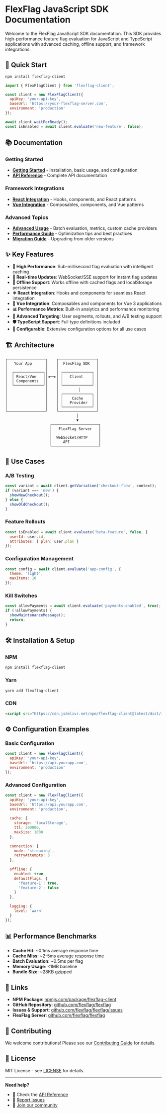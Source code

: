# FlexFlag JavaScript SDK Documentation

Welcome to the FlexFlag JavaScript SDK documentation. This SDK provides high-performance feature flag evaluation for JavaScript and TypeScript applications with advanced caching, offline support, and framework integrations.

## 🚀 Quick Start

```bash
npm install flexflag-client
```

```javascript
import { FlexFlagClient } from 'flexflag-client';

const client = new FlexFlagClient({
  apiKey: 'your-api-key',
  baseUrl: 'https://your-flexflag-server.com',
  environment: 'production'
});

await client.waitForReady();
const isEnabled = await client.evaluate('new-feature', false);
```

## 📚 Documentation

### Getting Started
- [**Getting Started**](./getting-started.md) - Installation, basic usage, and configuration
- [**API Reference**](./api-reference.md) - Complete API documentation

### Framework Integrations
- [**React Integration**](./react-integration.md) - Hooks, components, and React patterns
- [**Vue Integration**](./vue-integration.md) - Composables, components, and Vue patterns

### Advanced Topics
- [**Advanced Usage**](./advanced-usage.md) - Batch evaluation, metrics, custom cache providers
- [**Performance Guide**](./performance.md) - Optimization tips and best practices
- [**Migration Guide**](./migration.md) - Upgrading from older versions

## ✨ Key Features

- **🚀 High Performance**: Sub-millisecond flag evaluation with intelligent caching
- **🔄 Real-time Updates**: WebSocket/SSE support for instant flag updates
- **📱 Offline Support**: Works offline with cached flags and localStorage persistence
- **⚛️ React Integration**: Hooks and components for seamless React integration
- **🔧 Vue Integration**: Composables and components for Vue 3 applications
- **📊 Performance Metrics**: Built-in analytics and performance monitoring
- **🎯 Advanced Targeting**: User segments, rollouts, and A/B testing support
- **🛡️ TypeScript Support**: Full type definitions included
- **🔧 Configurable**: Extensive configuration options for all use cases

## 🏗️ Architecture

```
┌─────────────────┐    ┌─────────────────┐
│   Your App      │    │  FlexFlag SDK   │
│                 │    │                 │
│  ┌─────────────┐│    │ ┌─────────────┐ │
│  │ React/Vue   ││◄──►│ │   Client    │ │
│  │ Components  ││    │ │             │ │
│  └─────────────┘│    │ └─────────────┘ │
│                 │    │         │       │
│                 │    │ ┌─────────────┐ │
│                 │    │ │    Cache    │ │
│                 │    │ │   Provider  │ │
│                 │    │ └─────────────┘ │
└─────────────────┘    └─────────────────┘
                                │
                                ▼
                    ┌─────────────────────┐
                    │   FlexFlag Server   │
                    │                     │
                    │  WebSocket/HTTP     │
                    │     API             │
                    └─────────────────────┘
```

## 🎯 Use Cases

### A/B Testing
```javascript
const variant = await client.getVariation('checkout-flow', context);
if (variant === 'new') {
  showNewCheckout();
} else {
  showOldCheckout();
}
```

### Feature Rollouts
```javascript
const isEnabled = await client.evaluate('beta-feature', false, {
  userId: user.id,
  attributes: { plan: user.plan }
});
```

### Configuration Management
```javascript
const config = await client.evaluate('app-config', {
  theme: 'light',
  maxItems: 10
});
```

### Kill Switches
```javascript
const allowPayments = await client.evaluate('payments-enabled', true);
if (!allowPayments) {
  showMaintenanceMessage();
  return;
}
```

## 🛠️ Installation & Setup

### NPM
```bash
npm install flexflag-client
```

### Yarn
```bash
yarn add flexflag-client
```

### CDN
```html
<script src="https://cdn.jsdelivr.net/npm/flexflag-client@latest/dist/index.js"></script>
```

## ⚙️ Configuration Examples

### Basic Configuration
```javascript
const client = new FlexFlagClient({
  apiKey: 'your-api-key',
  baseUrl: 'https://api.yourapp.com',
  environment: 'production'
});
```

### Advanced Configuration
```javascript
const client = new FlexFlagClient({
  apiKey: 'your-api-key',
  baseUrl: 'https://api.yourapp.com',
  environment: 'production',
  
  cache: {
    storage: 'localStorage',
    ttl: 300000,
    maxSize: 1000
  },
  
  connection: {
    mode: 'streaming',
    retryAttempts: 3
  },
  
  offline: {
    enabled: true,
    defaultFlags: {
      'feature-1': true,
      'feature-2': false
    }
  },
  
  logging: {
    level: 'warn'
  }
});
```

## 📊 Performance Benchmarks

- **Cache Hit**: ~0.1ms average response time
- **Cache Miss**: ~2-5ms average response time  
- **Batch Evaluation**: ~0.5ms per flag
- **Memory Usage**: <1MB baseline
- **Bundle Size**: ~28KB gzipped

## 🔗 Links

- **NPM Package**: [npmjs.com/package/flexflag-client](https://www.npmjs.com/package/flexflag-client)
- **GitHub Repository**: [github.com/flexflag/flexflag](https://github.com/flexflag/flexflag)
- **Issues & Support**: [github.com/flexflag/flexflag/issues](https://github.com/flexflag/flexflag/issues)
- **FlexFlag Server**: [github.com/flexflag/flexflag](https://github.com/flexflag/flexflag)

## 🤝 Contributing

We welcome contributions! Please see our [Contributing Guide](../../../CONTRIBUTING.md) for details.

## 📄 License

MIT License - see [LICENSE](../../../LICENSE) for details.

---

**Need help?** 
- 📖 Check the [API Reference](./api-reference.md)
- 🐛 [Report issues](https://github.com/flexflag/flexflag/issues)
- 💬 [Join our community](https://github.com/flexflag/flexflag/discussions)